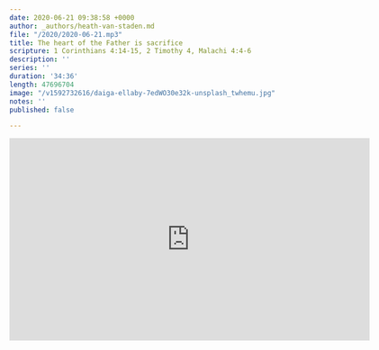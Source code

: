 ```yaml
---
date: 2020-06-21 09:38:58 +0000
author: _authors/heath-van-staden.md
file: "/2020/2020-06-21.mp3"
title: The heart of the Father is sacrifice
scripture: 1 Corinthians 4:14-15, 2 Timothy 4, Malachi 4:4-6
description: ''
series: ''
duration: '34:36'
length: 47696704
image: "/v1592732616/daiga-ellaby-7edWO30e32k-unsplash_twhemu.jpg"
notes: ''
published: false

---
```

<iframe src="https://player.vimeo.com/video/431181475" width="640" height="360" frameborder="0" allow="autoplay; fullscreen" allowfullscreen></iframe>